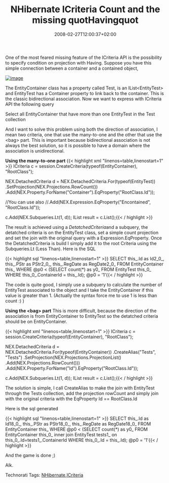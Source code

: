 ﻿---
title: "NHibernate ICriteria Count and the missing quotHavingquot"
description: ""
date: 2008-02-27T12:00:37+02:00
draft: false
tags: [Nhibernate]
categories: [Nhibernate]
---
One of the most feared missing feature of the ICriteria API is the possibility to specify condition on projection with Having. Suppose you have this simple connection between a container and a contained object,

[![image](http://www.nablasoft.com/Alkampfer/wp-content/uploads/2008/02/image-thumb4.png)](http://www.nablasoft.com/Alkampfer/wp-content/uploads/2008/02/image4.png)

The EntityContainer class has a property called Test, is an IList&lt;EntityTest&gt; and EntityTest has a Container property to link back to the container. This is the classic bidirectional association. Now we want to express with ICriteria API the following query

Select all EntityContainer that have more than one EntityTest in the Test collection

And I want to solve this problem using both the direction of association, I mean two criteria, one that use the many-to-one and the other that use the &lt;bag&gt; part. This is important because bidirectional association is not always the best solution, so it is possible to have a domain where the association is unidirectional.

 **Using the many-to-one part** {{< highlight xml "linenos=table,linenostart=1" >}}
ICriteria c = session.CreateCriteria(typeof(EntityContainer), "RootClass");

NEX.DetachedCriteria d = NEX.DetachedCriteria.For(typeof(EntityTest))
   .SetProjection(NEX.Projections.RowCount())
   .Add(NEX.Property.ForName("Container").EqProperty("RootClass.Id"));

//You can use also
//.Add(NEX.Expression.EqProperty("Encontained", "RootClass.Id"));

c.Add(NEX.Subqueries.Lt(1, d));
IList<EntityContainer> result = c.List<EntityContainer>();{{< / highlight >}}

<!-- Code inserted with Steve Dunn's Windows Live Writer Code Formatter Plugin.  http://dunnhq.com -->

The result is achieved using a *DetatchedCriteria*and a subquery, the detatched criteria is on the EntityTest class, set a simple count projection and set the join with the original query with a Expression.EqProperty. Once the DetatchedCriteria is build I simply add it to the root Criteria using the Subqueries.Lt (Less Than). Here is the SQL

{{< highlight sql "linenos=table,linenostart=1" >}}
SELECT this_.Id as Id2_0_, this_.PStr as PStr2_0_, this_.RegDate as RegDate2_0_ 
FROM EntityContainer this_ 
WHERE 
  @p0 < (SELECT count(*) as y0_ 
              FROM EntityTest this_0_ 
              WHERE this_0_.ContainerId = this_.Id); @p0 = '1'{{< / highlight >}}

<!-- Code inserted with Steve Dunn's Windows Live Writer Code Formatter Plugin.  http://dunnhq.com -->

The code is quite good, I simply use a subquery to calculate the number of EntityTest associated to the object and I take the EntityContainer if this value is greater than 1. (Actually the syntax force me to use 1 is less than count :) )

 **Using the &lt;bag&gt; part** This is more difficult, because the direction of the association is from EntityContainer to EntityTest so the detatched criteria should be on EntityContainer.

{{< highlight xml "linenos=table,linenostart=1" >}}
ICriteria c = session.CreateCriteria(typeof(EntityContainer), "RootClass");

NEX.DetachedCriteria d = NEX.DetachedCriteria.For(typeof(EntityContainer))
   .CreateAlias("Tests", "Tests")
   .SetProjection(NEX.Projections.ProjectionList()
       .Add(NEX.Projections.RowCount()))
   .Add(NEX.Property.ForName("Id").EqProperty("RootClass.Id"));

c.Add(NEX.Subqueries.Lt(1, d));
IList<EntityContainer> result = c.List<EntityContainer>();{{< / highlight >}}

<!-- Code inserted with Steve Dunn's Windows Live Writer Code Formatter Plugin.  http://dunnhq.com -->

The solution is simple, I call CreateAlias to make the join with EntityTest through the Tests collection, add the projection rowCount and simply join with the original criteria with the EqProperty Id == RootClass.Id

Here is the sql generated

{{< highlight sql "linenos=table,linenostart=1" >}}
SELECT this_.Id as Id18_0_, this_.PStr as PStr18_0_, this_.RegDate as RegDate18_0_ 
FROM EntityContainer this_ 
WHERE @p0 < 
(SELECT count(*) as y0_ 
FROM EntityContainer this_0_ inner join EntityTest tests1_ on this_0_.Id=tests1_.ContainerId 
WHERE this_0_.Id = this_.Id); @p0 = '1'{{< / highlight >}}

<!-- Code inserted with Steve Dunn's Windows Live Writer Code Formatter Plugin.  http://dunnhq.com -->

And the game is done ;)

Alk.

Technorati Tags: [NHibernate](http://technorati.com/tags/NHibernate),[ICriteria](http://technorati.com/tags/ICriteria)
